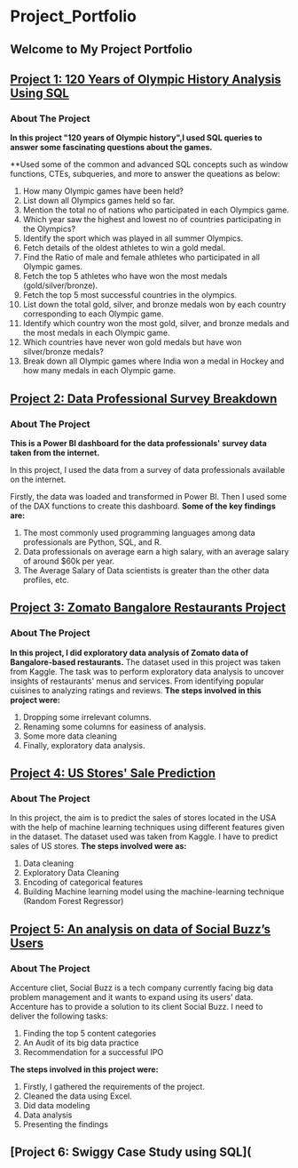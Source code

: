 # Project_Portfolio 
## Welcome to My Project Portfolio
## [Project 1: 120 Years of Olympic History Analysis Using SQL](https://github.com/Shajar87/Project_Portfolio/blob/main/Olympic%20History%20Analysis.pdf)
### About The Project
**In this project "120 years of Olympic history",I used SQL queries to answer some fascinating questions about the games.**

**Used some of the common and advanced SQL concepts such as window functions, CTEs, subqueries, and more to answer the queations as below:

1. How many Olympic games have been held?
2. List down all Olympics games held so far.
3. Mention the total no of nations who participated in each Olympics game.
4. Which year saw the highest and lowest no of countries participating in the Olympics?
5. Identify the sport which was played in all summer Olympics.
6. Fetch details of the oldest athletes to win a gold medal.
7. Find the Ratio of male and female athletes who participated in all Olympic games.
8. Fetch the top 5 athletes who have won the most medals (gold/silver/bronze).
9. Fetch the top 5 most successful countries in the olympics.
10. List down the total gold, silver, and bronze medals won by each country corresponding to each Olympic game.
11. Identify which country won the most gold, silver, and bronze medals and the most medals in each Olympic game.
12. Which countries have never won gold medals but have won silver/bronze medals?
13. Break down all Olympic games where India won a medal in Hockey and how many medals in each Olympic game.

## [Project 2: Data Professional Survey Breakdown](https://github.com/Shajar87/Project_Portfolio/blob/main/BI%20Project%201.pbix)
### About The Project
**This is a Power BI dashboard for the data professionals' survey data taken from the internet.**

In this project, I used the data from a survey of data professionals available on the internet.

Firstly, the data was loaded and transformed in Power BI.
Then I used some of the DAX functions to create this dashboard.
**Some of the key findings are:**
1. The most commonly used programming languages among data professionals are Python, SQL, and R.
2. Data professionals on average earn a high salary, with an average salary of around $60k per year.
3. The Average Salary of Data scientists is greater than the other data profiles, etc.

## [Project 3: Zomato Bangalore Restaurants Project](https://www.kaggle.com/code/mohd647/zomato-bangalore-data-eda)
### About The Project
**In this project, I did exploratory data analysis of Zomato data of Bangalore-based restaurants.**
The dataset used in this project was taken from Kaggle.
The task was to perform exploratory data analysis to uncover insights of restaurants' menus and services. From identifying popular cuisines to analyzing ratings and reviews.
**The steps involved in this project were:**
1. Dropping some irrelevant columns.
2. Renaming some columns for easiness of analysis.
3. Some more data cleaning
4. Finally, exploratory data analysis.

## [Project 4: US Stores' Sale Prediction](https://www.kaggle.com/code/mohd647/us-store-sale-prediction)
### About The Project
In this project, the aim is to predict the sales of stores located in the USA with the help of machine learning techniques using different features given in the dataset.
The dataset used was taken from Kaggle.  I have to predict sales of US stores.
**The steps involved were as:**
1. Data cleaning
2. Exploratory Data Cleaning
3. Encoding of categorical features
4. Building Machine learning model using the machine-learning technique (Random Forest Regressor)

## [Project 5: An analysis on data of Social Buzz’s Users](https://github.com/Shajar87/Project_Portfolio/blob/main/Social%20Buzz%20data%20analysis.pptx)
### About The Project
Accenture  cliet, Social Buzz is a tech company currently facing big data problem management and it wants to expand using its users’ data.
Accenture has to provide a solution to its client Social Buzz.
I need to deliver the following tasks:

1. Finding the top 5 content categories
2. An Audit of its big data practice
3. Recommendation for a successful IPO

**The steps involved in this project were:**
1. Firstly, I gathered the requirements of the project.
2. Cleaned the data using Excel.
3. Did data modeling
4. Data analysis
5. Presenting the findings

## [Project 6: Swiggy Case Study using SQL](
